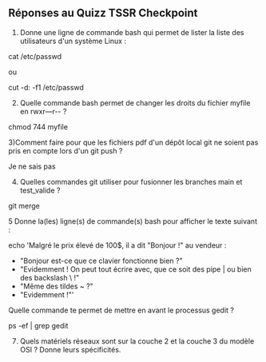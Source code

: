 ## Réponses au Quizz TSSR Checkpoint



1) Donne une ligne de commande bash qui permet de lister la liste des utilisateurs d'un système Linux :

cat /etc/passwd

ou

cut -d: -f1 /etc/passwd


2) Quelle commande bash permet de changer les droits du fichier myfile en rwxr—r-- ?

chmod 744 myfile


3)Comment faire pour que les fichiers pdf d'un dépôt local git ne soient pas pris en compte lors d'un git push ?

Je ne sais pas

4) Quelles commandes git utiliser pour fusionner les branches main et test_valide ?

git merge


5 Donne la(les) ligne(s) de commande(s) bash pour afficher le texte suivant :

echo 'Malgré le prix élevé de 100$, il a dit "Bonjour !" au vendeur :
- "Bonjour est-ce que ce clavier fonctionne bien ?"
- "Evidemment ! On peut tout écrire avec, que ce soit des pipe | ou bien des backslash \\ !"
- "Même des tildes ~ ?"
- "Evidemment !"'




Quelle commande te permet de mettre en avant le processus gedit ?

ps -ef | grep gedit


7. Quels matériels réseaux sont sur la couche 2 et la couche 3 du modèle OSI ? Donne leurs spécificités.




